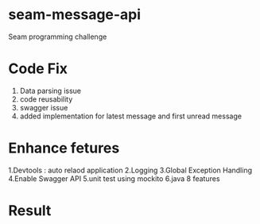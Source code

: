# seam-message-api
Seam programming challenge

# Code Fix
1. Data parsing issue
2. code reusability
3. swagger issue
4. added implementation for latest message and first unread message

# Enhance fetures
1.Devtools : auto relaod application
2.Logging
3.Global Exception Handling
4.Enable Swagger API
5.unit test  using mockito
6.java 8 features

# Result 
